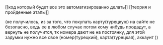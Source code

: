 [[код который будет все это автоматизированно делать]]
[[теория и пройденные этапы]]

(не получилось, из за того, что покупать карту(турецкую) на сайте не безопасно, ведь ее в любом случае потом кому нибудь продадут, а вернуть не получится, тк номера дают не на постоянку, для этой задумки нужно все свое (номер(турецкий), карта(турецкая), аккаунт ))
